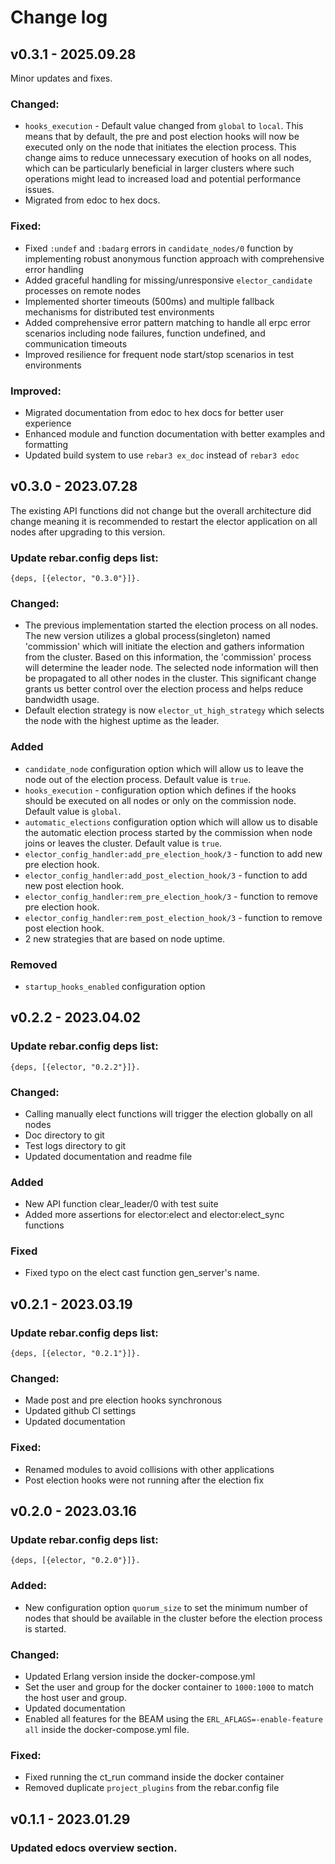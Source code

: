 # Change log

## v0.3.1 - 2025.09.28
Minor updates and fixes. 

### Changed:
- `hooks_execution` - Default value changed from `global` to `local`. This means that by default, the pre and post election hooks will now be executed only on the node that initiates the election process. This change aims to reduce unnecessary execution of hooks on all nodes, which can be particularly beneficial in larger clusters where such operations might lead to increased load and potential performance issues.
- Migrated from edoc to hex docs.

### Fixed:
- Fixed `:undef` and `:badarg` errors in `candidate_nodes/0` function by implementing robust anonymous function approach with comprehensive error handling
- Added graceful handling for missing/unresponsive `elector_candidate` processes on remote nodes
- Implemented shorter timeouts (500ms) and multiple fallback mechanisms for distributed test environments
- Added comprehensive error pattern matching to handle all erpc error scenarios including node failures, function undefined, and communication timeouts
- Improved resilience for frequent node start/stop scenarios in test environments

### Improved:
- Migrated documentation from edoc to hex docs for better user experience
- Enhanced module and function documentation with better examples and formatting
- Updated build system to use `rebar3 ex_doc` instead of `rebar3 edoc`

## v0.3.0 - 2023.07.28
The existing API functions did not change but the overall architecture did change meaning it
is recommended to restart the elector application on all nodes after upgrading 
to this version.

### Update rebar.config deps list: 
```{deps, [{elector, "0.3.0"}]}.```

### Changed:
- The previous implementation started the election process on all nodes. The new version utilizes a global process(singleton) named 'commission' which will initiate the election and gathers information from the cluster. Based on this information, the 'commission' process will determine the leader node.
The selected node information will then be propagated to all other nodes in the cluster. This significant change grants us better control over the election process and helps reduce bandwidth usage.
- Default election strategy is now `elector_ut_high_strategy` which selects the node with the highest uptime as the leader.

### Added
- `candidate_node` configuration option which will allow us to leave the node out of the election process. Default value is `true`.
- `hooks_execution` - configuration option which defines if the hooks should be executed on all nodes or only on the commission node. Default value is `global`.
- `automatic_elections` configuration option which will allow us to disable the automatic election process started by the commission when node joins or leaves the cluster. Default value is `true`.
- `elector_config_handler:add_pre_election_hook/3` - function to add new pre election hook.
- `elector_config_handler:add_post_election_hook/3` - function to add new post election hook.
- `elector_config_handler:rem_pre_election_hook/3` - function to remove pre election hook.
- `elector_config_handler:rem_post_election_hook/3` - function to remove post election hook.
- 2 new strategies that are based on node uptime.

### Removed
- `startup_hooks_enabled` configuration option

## v0.2.2 - 2023.04.02
### Update rebar.config deps list: 
```{deps, [{elector, "0.2.2"}]}.```

### Changed:
- Calling manually elect functions will trigger the election globally
on all nodes
- Doc directory to git
- Test logs directory to git
- Updated documentation and readme file

### Added
- New API function clear_leader/0 with test suite
- Added more assertions for elector:elect and elector:elect_sync functions

### Fixed
- Fixed typo on the elect cast function gen_server's name.

## v0.2.1 - 2023.03.19
### Update rebar.config deps list: 
```{deps, [{elector, "0.2.1"}]}.```

### Changed:
- Made post and pre election hooks synchronous
- Updated github CI settings
- Updated documentation

### Fixed:
- Renamed modules to avoid collisions with other applications
- Post election hooks were not running after the election fix


## v0.2.0 - 2023.03.16
### Update rebar.config deps list: 
```{deps, [{elector, "0.2.0"}]}.```

### Added:
- New configuration option `quorum_size` to set the minimum number of nodes that should be available in the cluster before the election process is started.

### Changed:
- Updated Erlang version inside the docker-compose.yml
- Set the user and group for the docker container to `1000:1000` to match the host user and group.
- Updated documentation
- Enabled all features for the BEAM using the `ERL_AFLAGS=-enable-feature all` inside the docker-compose.yml file.

### Fixed:
- Fixed running the ct_run command inside the docker container
- Removed duplicate `project_plugins` from the rebar.config file

## v0.1.1 - 2023.01.29
### Updated edocs overview section.
